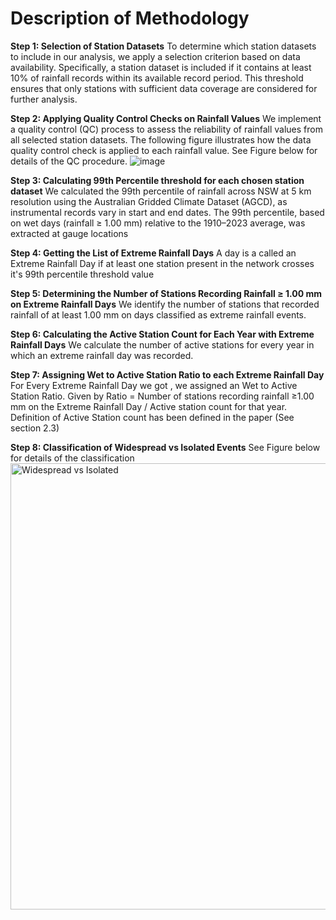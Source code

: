 # Description of Methodology
**Step 1: Selection of Station Datasets**
To determine which station datasets to include in our analysis, we apply a selection criterion based on data availability. Specifically, a station dataset is included if it contains at least 10% of rainfall records within its available record period. This threshold ensures that only stations with sufficient data coverage are considered for further analysis.

**Step 2: Applying Quality Control Checks on Rainfall Values**
We implement a quality control (QC) process to assess the reliability of rainfall values from all selected station datasets. The following figure illustrates how the data quality control check is applied to each rainfall value. See Figure below for details of the QC procedure.
![image](https://github.com/user-attachments/assets/c9c05bf6-4272-4b5d-ab4c-c9e9204600b1)

**Step 3: Calculating 99th Percentile threshold for each chosen station dataset**
We calculated the 99th percentile of rainfall across NSW at 5 km resolution using the Australian Gridded Climate Dataset (AGCD), as instrumental records vary in start and end dates. The 99th percentile, based on wet days (rainfall ≥ 1.00 mm) relative to the 1910–2023 average, was extracted at gauge locations

**Step 4: Getting the List of Extreme Rainfall Days**
A day is a called an Extreme Rainfall Day if at least one station present in the network crosses it's 99th percentile threshold value

**Step 5: Determining the Number of Stations Recording Rainfall ≥ 1.00 mm on Extreme Rainfall Days**
We identify the number of stations that recorded rainfall of at least 1.00 mm on days classified as extreme rainfall events.

**Step 6: Calculating the Active Station Count for Each Year with Extreme Rainfall Days**
We calculate the number of active stations for every year in which an extreme rainfall day was recorded.

**Step 7: Assigning Wet to Active Station Ratio to each Extreme Rainfall Day**
For Every Extreme Rainfall Day we got , we assigned an Wet to Active Station Ratio. Given by Ratio = Number of stations recording rainfall ≥1.00 mm on the Extreme Rainfall Day / Active station count for that year. Definition of Active Station count has been defined in the paper (See section 2.3)

**Step 8: Classification of Widespread vs Isolated Events**
See Figure below for details of the classification
<img width="714" alt="Widespread vs Isolated" src="https://github.com/user-attachments/assets/8ac817de-aef2-4615-8c74-b8daca23afe5" />
